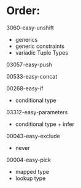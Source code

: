 # Order:

3060-easy-unshift
  - generics
  - generic constraints
  - variadic Tuple Types

03057-easy-push

00533-easy-concat

00268-easy-if
  - conditional type

03312-easy-parameters
  - conditional type + infer

00043-easy-exclude
  - never

00004-easy-pick
 - mapped type
 - lookup type

